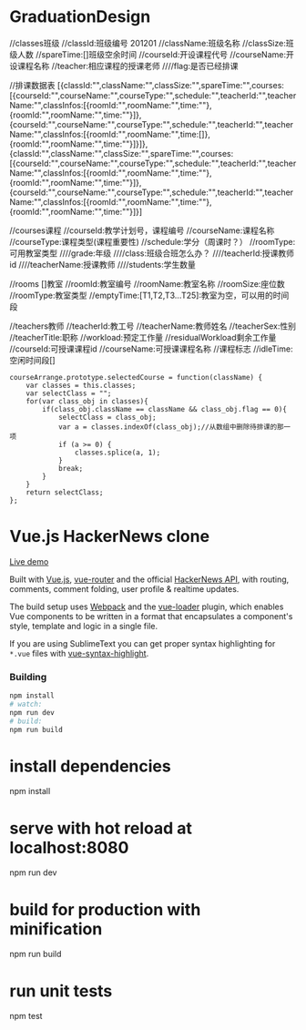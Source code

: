 # GraduationDesign

//classes班级
//classId:班级编号 201201
//className:班级名称
//classSize:班级人数
//spareTime:[]班级空余时间
//courseId:开设课程代号
//courseName:开设课程名称
//teacher:相应课程的授课老师
////flag:是否已经排课

//排课数据表
[{classId:"",className:"",classSize:"",spareTime:"",courses:[{courseId:"",courseName:"",courseType:"",schedule:"",teacherId:"",teacherName:"",classInfos:[{roomId:"",roomName:"",time:""},{roomId:"",roomName:"",time:""}]},{courseId:"",courseName:"",courseType:"",schedule:"",teacherId:"",teacherName:"",classInfos:[{roomId:"",roomName:"",time:[]},{roomId:"",roomName:"",time:""}]}]},
{classId:"",className:"",classSize:"",spareTime:"",courses:[{courseId:"",courseName:"",courseType:"",schedule:"",teacherId:"",teacherName:"",classInfos:[{roomId:"",roomName:"",time:""},{roomId:"",roomName:"",time:""}]},{courseId:"",courseName:"",courseType:"",schedule:"",teacherId:"",teacherName:"",classInfos:[{roomId:"",roomName:"",time:""},{roomId:"",roomName:"",time:""}]}]

//courses课程
//courseId:教学计划号，课程编号
//courseName:课程名称
//courseType:课程类型(课程重要性)
//schedule:学分（周课时？）
//roomType:可用教室类型
////grade:年级
////class:班级合班怎么办？
////teacherId:授课教师id
////teacherName:授课教师
////students:学生数量

//rooms []教室
//roomId:教室编号
//roomName:教室名称
//roomSize:座位数
//roomType:教室类型
//emptyTime:[T1,T2,T3...T25]:教室为空，可以用的时间段

//teachers教师
//teacherId:教工号
//teacherName:教师姓名
//teacherSex:性别
//teacherTitle:职称
//workload:预定工作量
//residualWorkload剩余工作量
//courseId:可授课课程id
//courseName:可授课课程名称
//课程标志
//idleTime:空闲时间段[]
	
	courseArrange.prototype.selectedCourse = function(className) {
		var classes = this.classes;
		var selectClass = "";
		for(var class_obj in classes){
			if(class_obj.className == className && class_obj.flag == 0){
				selectClass = class_obj;
				var a = classes.indexOf(class_obj);//从数组中删除待排课的那一项
				if (a >= 0) { 
					classes.splice(a, 1); 
				} 
				break;
			}
		}
		return selectClass;
	};



# Vue.js HackerNews clone

[Live demo](http://vuejs.github.io/vue-hackernews/)

Built with [Vue.js](http://vuejs.org), [vue-router](https://github.com/vuejs/vue-router) and the official [HackerNews API](https://github.com/HackerNews/API), with routing, comments, comment folding, user profile & realtime updates.

The build setup uses [Webpack](http://webpack.github.io/) and the [vue-loader](https://github.com/vuejs/vue-loader) plugin, which enables Vue components to be written in a format that encapsulates a component's style, template and logic in a single file.

If you are using SublimeText you can get proper syntax highlighting for `*.vue` files with [vue-syntax-highlight](https://github.com/vuejs/vue-syntax-highlight).

### Building

``` bash
npm install
# watch:
npm run dev
# build:
npm run build
```

# install dependencies
npm install

# serve with hot reload at localhost:8080
npm run dev

# build for production with minification
npm run build

# run unit tests
npm test
